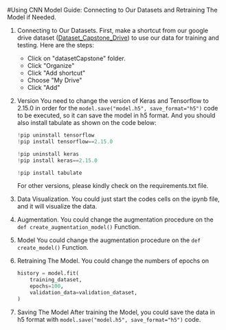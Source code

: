 #Using CNN Model Guide: Connecting to Our Datasets and Retraining The Model if Needed.

1. Connecting to Our Datasets.
    First, make a shortcut from our google drive dataset ([Dataset_Capstone_Drive](https://www.google.com/url?q=https%3A%2F%2Fdrive.google.com%2Fdrive%2Ffolders%2F1pvYAlszXocWbbZiW7kigFqJQwHEmxcrz%3Fhl%3DID)) to use our data for training and testing.
    Here are the steps:

    * Click on "datasetCapstone" folder.
    * Click "Organize"
    * Click "Add shortcut"
    * Choose "My Drive"
    * Click "Add"

2. Version
    You need to change the version of Keras and Tensorflow to 2.15.0 in order for the ```model.save("model.h5", save_format="h5")``` code to be executed, so it can save the model in h5 format. And you should also install tabulate as shown on the code below:

    ```python
    !pip uninstall tensorflow
    !pip install tensorflow==2.15.0

    !pip uninstall keras
    !pip install keras==2.15.0

    !pip install tabulate
    ```

    For other versions, please kindly check on the requirements.txt file.

3. Data Visualization.
    You could just start the codes cells on the ipynb file, and it will visualize the data.

4. Augmentation.
    You could change the augmentation procedure on the ```def create_augmentation_model()``` Function.

5. Model
    You could change the augmentation procedure on the ```def create_model()``` Function.

6. Retraining The Model.
    You could change the numbers of epochs on 
    ```python
    history = model.fit(
        training_dataset,
        epochs=100,
        validation_data=validation_dataset,
    )
    ```
7. Saving The Model
    After training the Model, you could save the data in h5 format with ```model.save("model.h5", save_format="h5")``` code.

